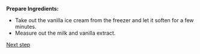 **Prepare Ingredients:**
   - Take out the vanilla ice cream from the freezer and let it soften for a few minutes.
   - Measure out the milk and vanilla extract.

[Next step](../step-2/step-2.md)
